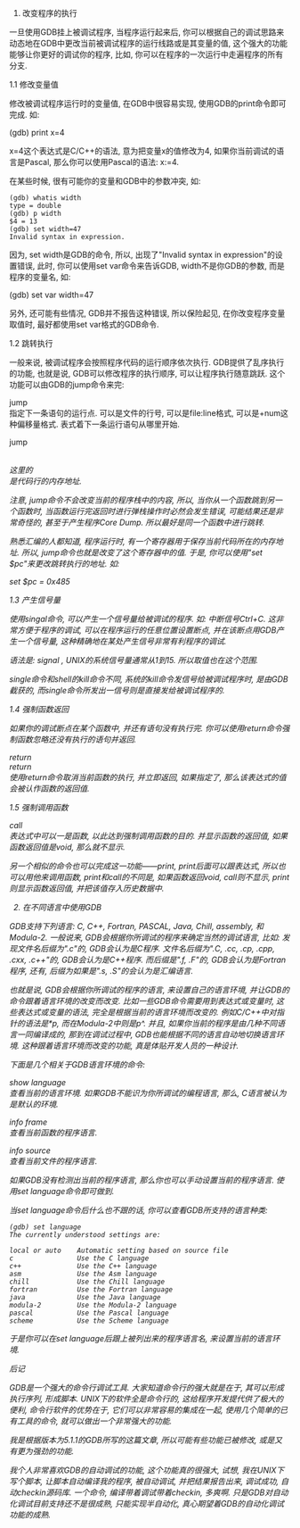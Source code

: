 1. 改变程序的执行

一旦使用GDB挂上被调试程序, 当程序运行起来后, 你可以根据自己的调试思路来动态地在GDB中更改当前被调试程序的运行线路或是其变量的值, 这个强大的功能能够让你更好的调试你的程序, 比如, 你可以在程序的一次运行中走遍程序的所有分支. 


1.1 修改变量值

修改被调试程序运行时的变量值, 在GDB中很容易实现, 使用GDB的print命令即可完成. 如: 

(gdb) print x=4

x=4这个表达式是C/C++的语法, 意为把变量x的值修改为4, 如果你当前调试的语言是Pascal, 那么你可以使用Pascal的语法: x:=4. 

在某些时候, 很有可能你的变量和GDB中的参数冲突, 如: 

```
(gdb) whatis width
type = double
(gdb) p width
$4 = 13
(gdb) set width=47
Invalid syntax in expression.
```

因为, set width是GDB的命令, 所以, 出现了"Invalid syntax in expression"的设置错误, 此时, 你可以使用set var命令来告诉GDB, width不是你GDB的参数, 而是程序的变量名, 如: 

(gdb) set var width=47

另外, 还可能有些情况, GDB并不报告这种错误, 所以保险起见, 在你改变程序变量取值时, 最好都使用set var格式的GDB命令. 


1.2 跳转执行

一般来说, 被调试程序会按照程序代码的运行顺序依次执行. GDB提供了乱序执行的功能, 也就是说, GDB可以修改程序的执行顺序, 可以让程序执行随意跳跃. 这个功能可以由GDB的jump命令来完: 

jump <linespec>  
指定下一条语句的运行点. <linespce>可以是文件的行号, 可以是file:line格式, 可以是+num这种偏移量格式. 表式着下一条运行语句从哪里开始. 

jump <address>  
这里的<address>是代码行的内存地址. 

注意, jump命令不会改变当前的程序栈中的内容, 所以, 当你从一个函数跳到另一个函数时, 当函数运行完返回时进行弹栈操作时必然会发生错误, 可能结果还是非常奇怪的, 甚至于产生程序Core Dump. 所以最好是同一个函数中进行跳转. 

熟悉汇编的人都知道, 程序运行时, 有一个寄存器用于保存当前代码所在的内存地址. 所以, jump命令也就是改变了这个寄存器中的值. 于是, 你可以使用"set $pc"来更改跳转执行的地址. 如: 

set $pc = 0x485


1.3 产生信号量

使用singal命令, 可以产生一个信号量给被调试的程序. 如: 中断信号Ctrl+C. 这非常方便于程序的调试, 可以在程序运行的任意位置设置断点, 并在该断点用GDB产生一个信号量, 这种精确地在某处产生信号非常有利程序的调试. 

语法是: signal <singal>, UNIX的系统信号量通常从1到15. 所以<singal>取值也在这个范围. 

single命令和shell的kill命令不同, 系统的kill命令发信号给被调试程序时, 是由GDB截获的, 而single命令所发出一信号则是直接发给被调试程序的. 


1.4 强制函数返回

如果你的调试断点在某个函数中, 并还有语句没有执行完. 你可以使用return命令强制函数忽略还没有执行的语句并返回. 

return  
return <expression>  
使用return命令取消当前函数的执行, 并立即返回, 如果指定了<expression>, 那么该表达式的值会被认作函数的返回值. 


1.5 强制调用函数

call <expr>  
表达式中可以一是函数, 以此达到强制调用函数的目的. 并显示函数的返回值, 如果函数返回值是void, 那么就不显示. 

另一个相似的命令也可以完成这一功能——print, print后面可以跟表达式, 所以也可以用他来调用函数, print和call的不同是, 如果函数返回void, call则不显示, print则显示函数返回值, 并把该值存入历史数据中. 



2. 在不同语言中使用GDB

GDB支持下列语言: C, C++, Fortran, PASCAL, Java, Chill, assembly, 和 Modula-2. 一般说来, GDB会根据你所调试的程序来确定当然的调试语言, 比如: 发现文件名后缀为".c"的, GDB会认为是C程序. 文件名后缀为".C, .cc, .cp, .cpp, .cxx, .c++"的, GDB会认为是C++程序. 而后缀是".f, .F"的, GDB会认为是Fortran程序, 还有, 后缀为如果是".s, .S"的会认为是汇编语言. 

也就是说, GDB会根据你所调试的程序的语言, 来设置自己的语言环境, 并让GDB的命令跟着语言环境的改变而改变. 比如一些GDB命令需要用到表达式或变量时, 这些表达式或变量的语法, 完全是根据当前的语言环境而改变的. 例如C/C++中对指针的语法是*p, 而在Modula-2中则是p^. 并且, 如果你当前的程序是由几种不同语言一同编译成的, 那到在调试过程中, GDB也能根据不同的语言自动地切换语言环境. 这种跟着语言环境而改变的功能, 真是体贴开发人员的一种设计. 


下面是几个相关于GDB语言环境的命令: 

show language   
查看当前的语言环境. 如果GDB不能识为你所调试的编程语言, 那么, C语言被认为是默认的环境. 

info frame  
查看当前函数的程序语言. 

info source  
查看当前文件的程序语言. 

如果GDB没有检测出当前的程序语言, 那么你也可以手动设置当前的程序语言. 使用set language命令即可做到. 

当set language命令后什么也不跟的话, 你可以查看GDB所支持的语言种类: 

```
(gdb) set language
The currently understood settings are:

local or auto    Automatic setting based on source file
c                Use the C language
c++              Use the C++ language
asm              Use the Asm language
chill            Use the Chill language
fortran          Use the Fortran language
java             Use the Java language
modula-2         Use the Modula-2 language
pascal           Use the Pascal language
scheme           Use the Scheme language
```

于是你可以在set language后跟上被列出来的程序语言名, 来设置当前的语言环境. 

后记

GDB是一个强大的命令行调试工具. 大家知道命令行的强大就是在于, 其可以形成执行序列, 形成脚本. UNIX下的软件全是命令行的, 这给程序开发提代供了极大的便利, 命令行软件的优势在于, 它们可以非常容易的集成在一起, 使用几个简单的已有工具的命令, 就可以做出一个非常强大的功能. 

我是根据版本为5.1.1的GDB所写的这篇文章, 所以可能有些功能已被修改, 或是又有更为强劲的功能. 

我个人非常喜欢GDB的自动调试的功能, 这个功能真的很强大, 试想, 我在UNIX下写个脚本, 让脚本自动编译我的程序, 被自动调试, 并把结果报告出来, 调试成功, 自动checkin源码库. 一个命令, 编译带着调试带着checkin, 多爽啊. 只是GDB对自动化调试目前支持还不是很成熟, 只能实现半自动化, 真心期望着GDB的自动化调试功能的成熟. 